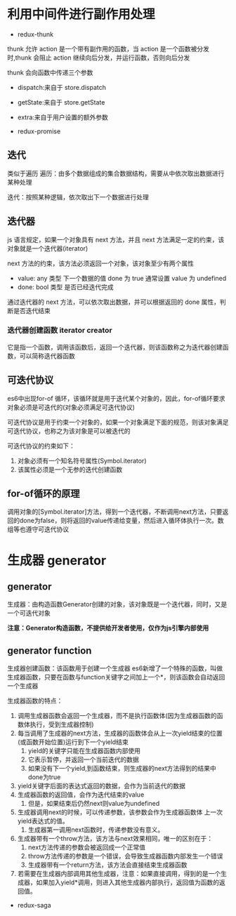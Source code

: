 # 利用中间件进行副作用处理

- redux-thunk

thunk 允许 action 是一个带有副作用的函数，当 action 是一个函数被分发时,thunk 会阻止 action 继续向后分发，并运行函数，否则向后分发

thunk 会向函数中传递三个参数

- dispatch:来自于 store.dispatch
- getState:来自于 store.getState
- extra:来自于用户设置的额外参数

- redux-promise

## 迭代

类似于遍历
遍历：由多个数据组成的集合数据结构，需要从中依次取出数据进行某种处理

迭代：按照某种逻辑，依次取出下一个数据进行处理

## 迭代器

js 语言规定，如果一个对象具有 next 方法，并且 next 方法满足一定的约束，该对象就是一个迭代器(iterator)

next 方法的约束，该方法必须返回一个对象，该对象至少有两个属性

- value: any 类型 下一个数据的值 done 为 true 通常设置 value 为 undefined
- done: bool 类型 是否已经迭代完成

通过迭代器的 next 方法，可以依次取出数据，并可以根据返回的 done 属性，判断是否迭代结束

### 迭代器创建函数 iterator creator
它是指一个函数，调用该函数后，返回一个迭代器，则该函数称之为迭代器创建函数，可以简称迭代器函数


## 可迭代协议
es6中出现for-of 循环，该循环就是用于迭代某个对象的，因此，for-of循环要求对象必须是可迭代的(对象必须满足可迭代协议)

可迭代协议是用于约束一个对象的，如果一个对象满足下面的规范，则该对象满足可迭代协议，也称之为该对象是可以被迭代的

可迭代协议的约束如下：
1. 对象必须有一个知名符号属性(Symbol.iterator)
2. 该属性必须是一个无参的迭代创建函数


## for-of循环的原理
调用对象的[Symbol.iterator]方法，得到一个迭代器，不断调用next方法，只要返回的done为false，则将返回的value传递给变量，然后进入循环体执行一次。数组等也遵守可迭代协议 



# 生成器 generator
## generator
生成器：由构造函数Generator创建的对象，该对象既是一个迭代器，同时，又是一个可迭代对象

**注意：Generator构造函数，不提供给开发者使用，仅作为js引擎内部使用**

## generator function
生成器创建函数：该函数用于创建一个生成器
es6新增了一个特殊的函数，叫做生成器函数，只要在函数与function关键字之间加上一个*，则该函数会自动返回一个生成器

生成器函数的特点：
1. 调用生成器函数会返回一个生成器，而不是执行函数体(因为生成器函数的函数体执行，受到生成器控制)
2. 每当调用了生成器的next方法，生成器的函数体会从上一次yield结束的位置(或函数开始位置)运行到下一个yield结束
    1. yield的关键字只能在生成器函数内部使用
    2. 它表示暂停，并返回一个当前迭代的数据
    3. 如果没有下一个yield,到函数结束，则生成器的next方法得到的结果中done为true
3. yield关键字后面的表达式返回的数据，会作为当前迭代的数据
4. 生成器函数的返回值，会作为迭代结束的value
    1. 但是，如果结束后仍然next则value为undefined
5. 生成器调用next的时候，可以传递参数，该参数会作为生成器函数体
上一次yield表达式的值。
    1. 生成器第一调用next函数时，传递参数没有意义。
6. 生成器带有一个throw方法，该方法与next效果相同，唯一的区别在于：
    1. next方法传递的参数会被返回成一个正常值
    2. throw方法传递的参数是一个错误，会导致生成器函数内部发生一个错误
    3. 生成器带有一个return方法，该方法会直接结束生成器函数
7. 若需要在生成器内部调用其他生成器，注意：如果直接调用，得到的是一个生成器，如果加入yield*调用，则进入其他生成器内部执行，返回值为函数的返回值。

- redux-saga
